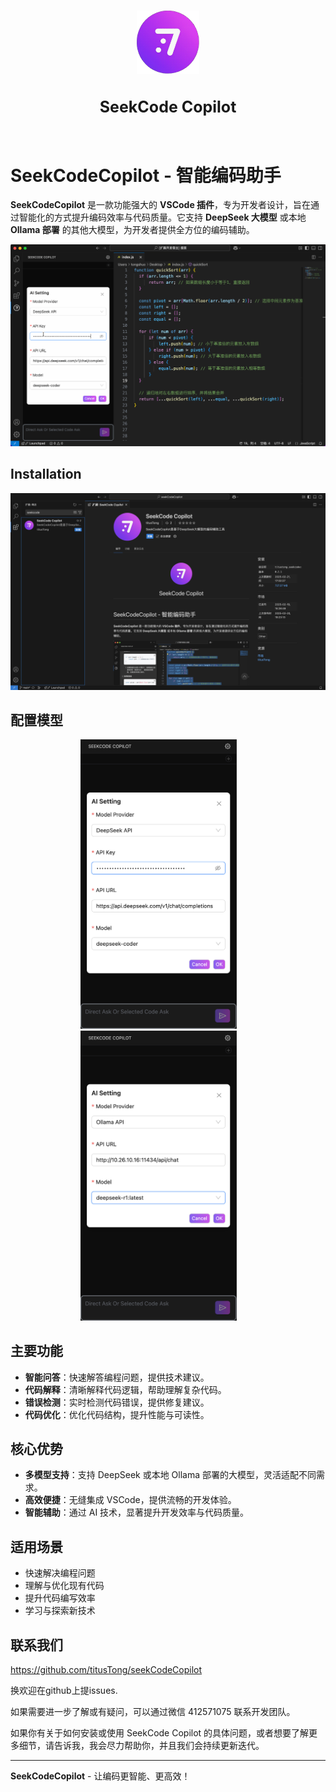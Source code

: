 <p align="center">
  <br />
  <img width="100px" src="./assets/SeekCodeCopilotLogo.png" alt="SeekCodeCopilot Logo" />
</p>


<h1 style="font-size:25px;font-weight:700" align="center">SeekCode Copilot</h1>
<br />


# SeekCodeCopilot - 智能编码助手

**SeekCodeCopilot** 是一款功能强大的 **VSCode 插件**，专为开发者设计，旨在通过智能化的方式提升编码效率与代码质量。它支持 **DeepSeek 大模型** 或本地 **Ollama 部署** 的其他大模型，为开发者提供全方位的编码辅助。


<div align="center" >
 <img width="800" src="./assets/index.gif" alt="SeekCodeCopilot show" />
</div>

## Installation

<div align="center" >
 <img width="800" src="./assets/install.png" alt="SeekCodeCopilot install" />
</div>


## 配置模型

<center class="half">
  <img width="250" style="margin-right:30px" src="./assets/deepseekConfig.png" alt="SeekCodeCopilot DeepSeek" /><img width="250" style="margin-right:30px" src="./assets/ollamaConfig.png" alt="SeekCodeCopilot ollama" />
</center>


## 主要功能

- **智能问答**：快速解答编程问题，提供技术建议。
- **代码解释**：清晰解释代码逻辑，帮助理解复杂代码。
- **错误检测**：实时检测代码错误，提供修复建议。
- **代码优化**：优化代码结构，提升性能与可读性。

## 核心优势

- **多模型支持**：支持 DeepSeek 或本地 Ollama 部署的大模型，灵活适配不同需求。
- **高效便捷**：无缝集成 VSCode，提供流畅的开发体验。
- **智能辅助**：通过 AI 技术，显著提升开发效率与代码质量。

## 适用场景

- 快速解决编程问题
- 理解与优化现有代码
- 提升代码编写效率
- 学习与探索新技术

## 联系我们

https://github.com/titusTong/seekCodeCopilot

换欢迎在github上提issues.

如果需要进一步了解或有疑问，可以通过微信 412571075 联系开发团队。

如果你有关于如何安装或使用 SeekCode Copilot 的具体问题，或者想要了解更多细节，请告诉我，我会尽力帮助你，并且我们会持续更新迭代。


---

**SeekCodeCopilot** - 让编码更智能、更高效！